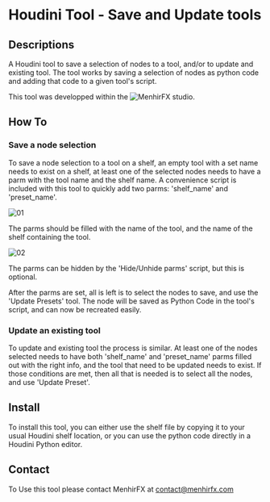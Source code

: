 # Houdini Tool - Save and Update tools
## Descriptions
A Houdini tool to save a selection of nodes to a tool, and/or to update and existing tool.
The tool works by saving a selection of nodes as python code and adding that code to a given tool's script.

This tool was developped within the ![MenhirFX studio](https://menhirfx.com/fr).

## How To
### Save a node selection
To save a node selection to a tool on a shelf, an empty tool with a set name needs to exist on a shelf, at least one of the selected nodes needs to have a parm with the tool name and the shelf name. A convenience script is included with this tool to quickly add two parms: 'shelf_name' and 'preset_name'.

![01](https://user-images.githubusercontent.com/72398192/186459524-6317f639-0763-401a-902f-c5523fa5b87d.PNG)

The parms should be filled with the name of the tool, and the name of the shelf containing the tool. 

![02](https://user-images.githubusercontent.com/72398192/186460755-7d6442e2-38fe-4ab1-83c2-9511093144c3.PNG)

 The parms can be hidden by the 'Hide/Unhide parms' script, but this is optional.

After the parms are set, all is left is to select the nodes to save, and use the 'Update Presets' tool. The node will be saved as Python Code in the tool's script, and can now be recreated easily.

### Update an existing tool
To update and existing tool the process is similar. At least one of the nodes selected needs to have both 'shelf_name' and 'preset_name' parms filled out with the right info, and the tool that need to be updated needs to exist.
If those conditions are met, then all that is needed is to select all the nodes, and use 'Update Preset'.


## Install
To install this tool, you can either use the shelf file by copying it to your usual Houdini shelf location, or you can use the python code directly in a Houdini Python editor.

## Contact
To Use this tool please contact MenhirFX at contact@menhirfx.com
